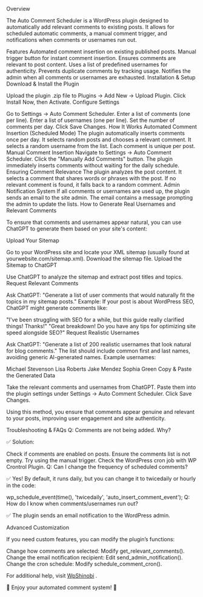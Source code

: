 Overview

The Auto Comment Scheduler is a WordPress plugin designed to automatically add relevant comments to existing posts. It allows for scheduled automatic comments, a manual comment trigger, and notifications when comments or usernames run out.

Features
Automated comment insertion on existing published posts.
Manual trigger button for instant comment insertion.
Ensures comments are relevant to post content.
Uses a list of predefined usernames for authenticity.
Prevents duplicate comments by tracking usage.
Notifies the admin when all comments or usernames are exhausted.
Installation & Setup
Download & Install the Plugin

Upload the plugin .zip file to Plugins → Add New → Upload Plugin.
Click Install Now, then Activate.
Configure Settings

Go to Settings → Auto Comment Scheduler.
Enter a list of comments (one per line).
Enter a list of usernames (one per line).
Set the number of comments per day.
Click Save Changes.
How It Works
Automated Comment Insertion (Scheduled Mode)
The plugin automatically inserts comments once per day.
It selects random posts and chooses a relevant comment.
It selects a random username from the list.
Each comment is unique per post.
Manual Comment Insertion
Navigate to Settings → Auto Comment Scheduler.
Click the "Manually Add Comments" button.
The plugin immediately inserts comments without waiting for the daily schedule.
Ensuring Comment Relevance
The plugin analyzes the post content.
It selects a comment that shares words or phrases with the post.
If no relevant comment is found, it falls back to a random comment.
Admin Notification System
If all comments or usernames are used up, the plugin sends an email to the site admin.
The email contains a message prompting the admin to update the lists.
How to Generate Real Usernames and Relevant Comments

To ensure that comments and usernames appear natural, you can use ChatGPT to generate them based on your site's content:

Upload Your Sitemap

Go to your WordPress site and locate your XML sitemap (usually found at yourwebsite.com/sitemap.xml).
Download the sitemap file.
Upload the Sitemap to ChatGPT

Use ChatGPT to analyze the sitemap and extract post titles and topics.
Request Relevant Comments

Ask ChatGPT: "Generate a list of user comments that would naturally fit the topics in my sitemap posts."
Example: If your post is about WordPress SEO, ChatGPT might generate comments like:

"I've been struggling with SEO for a while, but this guide really clarified things! Thanks!"
"Great breakdown! Do you have any tips for optimizing site speed alongside SEO?"
Request Realistic Usernames

Ask ChatGPT: "Generate a list of 200 realistic usernames that look natural for blog comments."
The list should include common first and last names, avoiding generic AI-generated names.
Example usernames:

Michael Stevenson
Lisa Roberts
Jake Mendez
Sophia Green
Copy & Paste the Generated Data

Take the relevant comments and usernames from ChatGPT.
Paste them into the plugin settings under Settings → Auto Comment Scheduler.
Click Save Changes.

Using this method, you ensure that comments appear genuine and relevant to your posts, improving user engagement and site authenticity.

Troubleshooting & FAQs
Q: Comments are not being added. Why?

✅ Solution:

Check if comments are enabled on posts.
Ensure the comments list is not empty.
Try using the manual trigger.
Check the WordPress cron job with WP Crontrol Plugin.
Q: Can I change the frequency of scheduled comments?

✅ Yes! By default, it runs daily, but you can change it to twicedaily or hourly in the code:

wp_schedule_event(time(), 'twicedaily', 'auto_insert_comment_event');
Q: How do I know when comments/usernames run out?

✅ The plugin sends an email notification to the WordPress admin.

Advanced Customization

If you need custom features, you can modify the plugin’s functions:

Change how comments are selected: Modify get_relevant_comments().
Change the email notification recipient: Edit send_admin_notification().
Change the cron schedule: Modify schedule_comment_cron().

For additional help, visit [WpShinobi](https://wpshinobi.com)
.

🚀 Enjoy your automated comment system! 🥷
